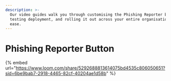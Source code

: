 ```yaml
---
description: >-
  Our video guides walk you through customising the Phishing Reporter button,
  testing deployment, and rolling it out across your entire organisation with
  ease.
---
```


# Phishing Reporter Button

{% embed url="https://www.loom.com/share/5292688813614075bd4535c806050651?sid=6be9bab7-2918-4465-82cf-40204ae1d58b" %}
